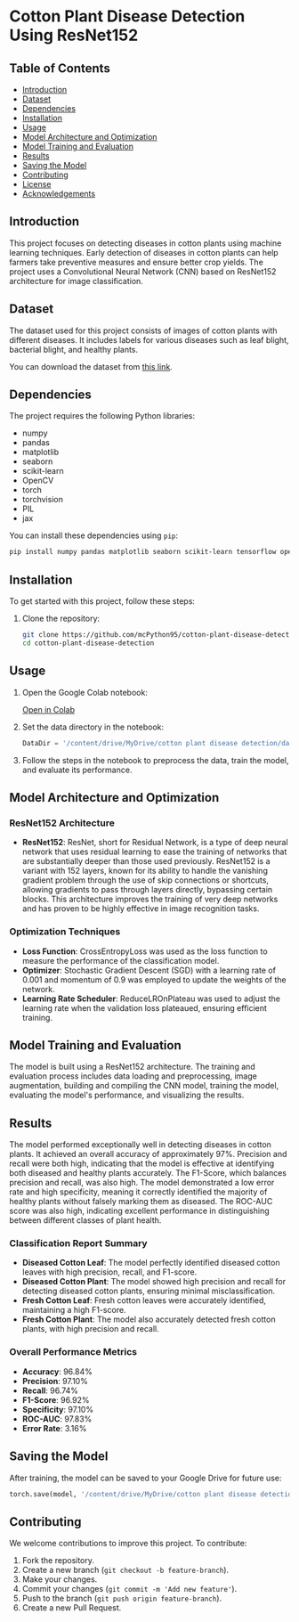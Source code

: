 # Cotton Plant Disease Detection Using ResNet152

## Table of Contents

- [Introduction](#introduction)
- [Dataset](#dataset)
- [Dependencies](#dependencies)
- [Installation](#installation)
- [Usage](#usage)
- [Model Architecture and Optimization](#model-architecture-and-optimization)
- [Model Training and Evaluation](#model-training-and-evaluation)
- [Results](#results)
- [Saving the Model](#saving-the-model)
- [Contributing](#contributing)
- [License](#license)
- [Acknowledgements](#acknowledgements)

## Introduction

This project focuses on detecting diseases in cotton plants using machine learning techniques. Early detection of diseases in cotton plants can help farmers take preventive measures and ensure better crop yields. The project uses a Convolutional Neural Network (CNN) based on ResNet152 architecture for image classification.

## Dataset

The dataset used for this project consists of images of cotton plants with different diseases. It includes labels for various diseases such as leaf blight, bacterial blight, and healthy plants.

You can download the dataset from <a href="https://www.kaggle.com/datasets/janmejaybhoi/cotton-disease-dataset" target="_blank">this link</a>.

## Dependencies

The project requires the following Python libraries:

- numpy
- pandas
- matplotlib
- seaborn
- scikit-learn
- OpenCV
- torch
- torchvision
- PIL
- jax

You can install these dependencies using `pip`:

```bash
pip install numpy pandas matplotlib seaborn scikit-learn tensorflow opencv-python torch torchvision pillow jax
```

## Installation

To get started with this project, follow these steps:

1. Clone the repository:
   ```bash
   git clone https://github.com/mcPython95/cotton-plant-disease-detection.git
   cd cotton-plant-disease-detection
   ```

## Usage

1. Open the Google Colab notebook:

   <a href="https://colab.research.google.com/github/mcPython95/cotton-plant-disease-detection/blob/main/cotton_plant_disease_detection.ipynb" target="_blank">Open in Colab</a>

2. Set the data directory in the notebook:
   ```python
   DataDir = '/content/drive/MyDrive/cotton plant disease detection/dataset/Cotton Disease/'
   ```

3. Follow the steps in the notebook to preprocess the data, train the model, and evaluate its performance.

## Model Architecture and Optimization

### ResNet152 Architecture

- **ResNet152**: ResNet, short for Residual Network, is a type of deep neural network that uses residual learning to ease the training of networks that are substantially deeper than those used previously. ResNet152 is a variant with 152 layers, known for its ability to handle the vanishing gradient problem through the use of skip connections or shortcuts, allowing gradients to pass through layers directly, bypassing certain blocks. This architecture improves the training of very deep networks and has proven to be highly effective in image recognition tasks.

### Optimization Techniques

- **Loss Function**: CrossEntropyLoss was used as the loss function to measure the performance of the classification model.
- **Optimizer**: Stochastic Gradient Descent (SGD) with a learning rate of 0.001 and momentum of 0.9 was employed to update the weights of the network.
- **Learning Rate Scheduler**: ReduceLROnPlateau was used to adjust the learning rate when the validation loss plateaued, ensuring efficient training.

## Model Training and Evaluation

The model is built using a ResNet152 architecture. The training and evaluation process includes data loading and preprocessing, image augmentation, building and compiling the CNN model, training the model, evaluating the model's performance, and visualizing the results.

## Results

The model performed exceptionally well in detecting diseases in cotton plants. It achieved an overall accuracy of approximately 97%. Precision and recall were both high, indicating that the model is effective at identifying both diseased and healthy plants accurately. The F1-Score, which balances precision and recall, was also high. The model demonstrated a low error rate and high specificity, meaning it correctly identified the majority of healthy plants without falsely marking them as diseased. The ROC-AUC score was also high, indicating excellent performance in distinguishing between different classes of plant health.

### Classification Report Summary

- **Diseased Cotton Leaf**: The model perfectly identified diseased cotton leaves with high precision, recall, and F1-score.
- **Diseased Cotton Plant**: The model showed high precision and recall for detecting diseased cotton plants, ensuring minimal misclassification.
- **Fresh Cotton Leaf**: Fresh cotton leaves were accurately identified, maintaining a high F1-score.
- **Fresh Cotton Plant**: The model also accurately detected fresh cotton plants, with high precision and recall.

### Overall Performance Metrics

- **Accuracy**: 96.84%
- **Precision**: 97.10%
- **Recall**: 96.74%
- **F1-Score**: 96.92%
- **Specificity**: 97.10%
- **ROC-AUC**: 97.83%
- **Error Rate**: 3.16%

## Saving the Model

After training, the model can be saved to your Google Drive for future use:

```python
torch.save(model, '/content/drive/MyDrive/cotton plant disease detection/cotton_plant_dis_det_model.pt')
```

## Contributing

We welcome contributions to improve this project. To contribute:

1. Fork the repository.
2. Create a new branch (`git checkout -b feature-branch`).
3. Make your changes.
4. Commit your changes (`git commit -m 'Add new feature'`).
5. Push to the branch (`git push origin feature-branch`).
6. Create a new Pull Request.

